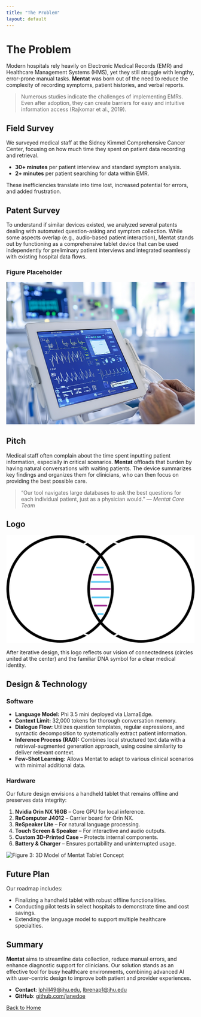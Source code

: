```yaml
---
title: "The Problem"
layout: default
---
```


# The Problem

Modern hospitals rely heavily on Electronic Medical Records (EMR) and Healthcare Management Systems (HMS), yet they still struggle with lengthy, error-prone manual tasks. **Mentat** was born out of the need to reduce the complexity of recording symptoms, patient histories, and verbal reports.

> Numerous studies indicate the challenges of implementing EMRs. Even after adoption, they can create barriers for easy and intuitive information access (Rajkomar et al., 2019).

## Field Survey

We surveyed medical staff at the Sidney Kimmel Comprehensive Cancer Center, focusing on how much time they spent on patient data recording and retrieval.  
- **30+ minutes** per patient interview and standard symptom analysis.  
- **2+ minutes** per patient searching for data within EMR.  

These inefficiencies translate into time lost, increased potential for errors, and added frustration.

## Patent Survey

To understand if similar devices existed, we analyzed several patents dealing with automated question-asking and symptom collection. While some aspects overlap (e.g., audio-based patient interaction), Mentat stands out by functioning as a comprehensive tablet device that can be used independently for preliminary patient interviews and integrated seamlessly with existing hospital data flows.

### Figure Placeholder

![Figure 1: Example Patient-Clinician Interaction Model](assets/images/patient_tablet.png)

## Pitch

Medical staff often complain about the time spent inputting patient information, especially in critical scenarios. **Mentat** offloads that burden by having natural conversations with waiting patients. The device summarizes key findings and organizes them for clinicians, who can then focus on providing the best possible care.  

> “Our tool navigates large databases to ask the best questions for each individual patient, just as a physician would.” — *Mentat Core Team*

## Logo

![Figure 2: Mentat Logo Placeholder](assets/images/logo.png)

After iterative design, this logo reflects our vision of connectedness (circles united at the center) and the familiar DNA symbol for a clear medical identity.

## Design & Technology

### Software

- **Language Model:** Phi 3.5 mini deployed via LlamaEdge.  
- **Context Limit:** 32,000 tokens for thorough conversation memory.  
- **Dialogue Flow:** Utilizes question templates, regular expressions, and syntactic decomposition to systematically extract patient information.  
- **Inference Process (RAG):** Combines local structured text data with a retrieval-augmented generation approach, using cosine similarity to deliver relevant context.  
- **Few-Shot Learning:** Allows Mentat to adapt to various clinical scenarios with minimal additional data.

### Hardware

Our future design envisions a handheld tablet that remains offline and preserves data integrity:

1. **Nvidia Orin NX 16GB** – Core GPU for local inference.  
2. **ReComputer J4012** – Carrier board for Orin NX.  
3. **ReSpeaker Lite** – For natural language processing.  
4. **Touch Screen & Speaker** – For interactive and audio outputs.  
5. **Custom 3D-Printed Case** – Protects internal components.  
6. **Battery & Charger** – Ensures portability and uninterrupted usage.

![Figure 3: 3D Model of Mentat Tablet Concept](assets/images/tablet_3d_placeholder.png)

## Future Plan

Our roadmap includes:
- Finalizing a handheld tablet with robust offline functionalities.  
- Conducting pilot tests in select hospitals to demonstrate time and cost savings.  
- Extending the language model to support multiple healthcare specialties.  

## Summary

**Mentat** aims to streamline data collection, reduce manual errors, and enhance diagnostic support for clinicians. Our solution stands as an effective tool for busy healthcare environments, combining advanced AI with user-centric design to improve both patient and provider experiences.


- **Contact**: [lphill49@jhu.edu](mailto:lphill49@jhu.edu), [lbrenap1@jhu.edu](mailto:lbrenap1@jhu.edu)
- **GitHub**: [github.com/janedoe](https://github.com/janedoe)

[Back to Home](./index.md)


